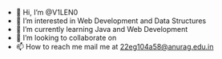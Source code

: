 - 👋 Hi, I’m @V1LEN0
- 👀 I’m interested in Web Development and Data Structures
- 🌱 I’m currently learning Java and Web Development
- 💞️ I’m looking to collaborate on 
- 📫 How to reach me mail me at 22eg104a58@anurag.edu.in

<!---
V1LEN0/V1LEN0 is a ✨ special ✨ repository because its `README.md` (this file) appears on your GitHub profile.
You can click the Preview link to take a look at your changes.
--->
